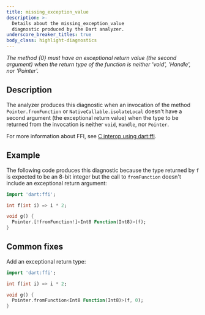 ```yaml
---
title: missing_exception_value
description: >-
  Details about the missing_exception_value
  diagnostic produced by the Dart analyzer.
underscore_breaker_titles: true
body_class: highlight-diagnostics
---
```


_The method {0} must have an exceptional return value (the second argument) when
the return type of the function is neither 'void', 'Handle', nor 'Pointer'._

## Description

The analyzer produces this diagnostic when an invocation of the method
`Pointer.fromFunction` or `NativeCallable.isolateLocal`
doesn't have a second argument (the exceptional
return value) when the type to be returned from the invocation is neither
`void`, `Handle`, nor `Pointer`.

For more information about FFI, see [C interop using dart:ffi][ffi].

## Example

The following code produces this diagnostic because the type returned by
`f` is expected to be an 8-bit integer but the call to `fromFunction`
doesn't include an exceptional return argument:

```dart
import 'dart:ffi';

int f(int i) => i * 2;

void g() {
  Pointer.[!fromFunction!]<Int8 Function(Int8)>(f);
}
```

## Common fixes

Add an exceptional return type:

```dart
import 'dart:ffi';

int f(int i) => i * 2;

void g() {
  Pointer.fromFunction<Int8 Function(Int8)>(f, 0);
}
```

[ffi]: /interop/c-interop
